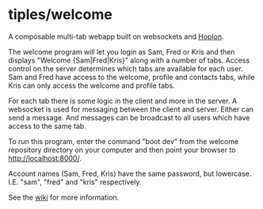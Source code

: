 # tiples/welcome
A composable multi-tab webapp built on websockets and [Hoplon](https://github.com/hoplon/hoplon#readme).

The welcome program will let you login as Sam, Fred or Kris and then displays "Welcome {Sam|Fred|Kris}"
along with a number of tabs.
Access control on the server determines which tabs are available for each user.
Sam and Fred have access to the welcome, profile and contacts tabs, while Kris can only access
the welcome and profile tabs.

For each tab there is some logic in the client and more in the server. A websocket is used for messaging
between the client and server. Either can send a message. And messages can be broadcast to all users
which have access to the same tab.

To run this program, enter the command "boot dev" from the welcome repository directory on your computer
and then point your browser to [http://localhost:8000/](http://localhost:8000/).

Account names (Sam, Fred, Kris) have the same password, 
but lowercase. I.E. "sam", "fred" and "kris" respectively.

See the [wiki](https://github.com/tiples/welcome/wiki) for more information.

